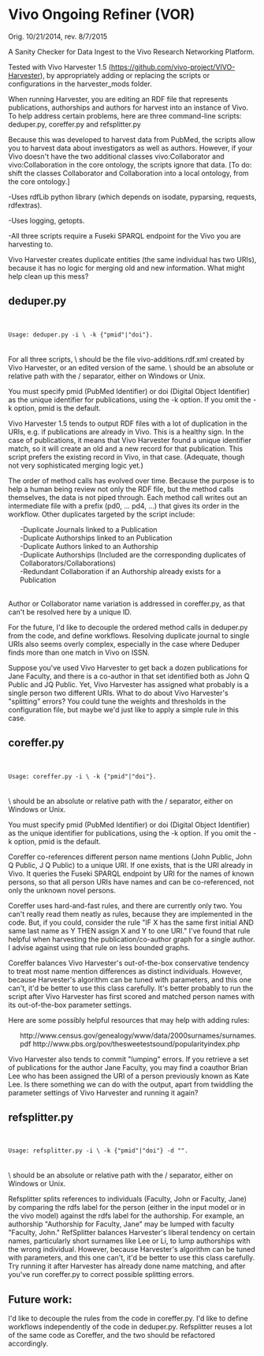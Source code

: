 Vivo Ongoing Refiner (VOR)
==========================
Orig. 10/21/2014, rev. 8/7/2015

A Sanity Checker for Data Ingest to the Vivo Research Networking Platform.

Tested with Vivo Harvester 1.5 (https://github.com/vivo-project/VIVO-Harvester), by appropriately adding or replacing the scripts or configurations in the harvester_mods folder.

When running Harvester, you are editing an RDF file that represents publications, authorships and authors for harvest into an instance of Vivo.  To help address certain problems, here are three command-line scripts: deduper.py, coreffer.py and refsplitter.py 

Because this was developed to harvest data from PubMed, the scripts allow you to harvest data about investigators as well as authors.  However, if your Vivo doesn't have the two additional classes vivo:Collaborator and vivo:Collaboration in the core ontology, the scripts ignore that data. [To do:  shift the classes Collaborator and Collaboration into a local ontology, from the core ontology.]

-Uses rdfLib python library (which depends on isodate, pyparsing, requests, rdfextras). 

-Uses logging, getopts.

-All three scripts require a Fuseki SPARQL endpoint for the Vivo you are harvesting to.

Vivo Harvester creates duplicate entities (the same individual has two URIs), because
it has no logic for merging old and new information.  What might help clean up this mess?

deduper.py
----------
<br>
<code>
Usage: deduper.py -i \<inputfile\> -k {"pmid"|"doi"}.  
</code>
<br>
<br>
For all three scripts, \<inputfile\> should be the file vivo-additions.rdf.xml created by Vivo Harvester, or an edited version of the same.  \<inputfile\> should be an absolute or relative path with the / separator, either on Windows or Unix.

You must specify pmid (PubMed Identifier) or doi (Digital Object Identifier) as the unique identifier for publications, using the -k option.  If you omit the -k option, pmid is the default.

Vivo Harvester 1.5 tends to output RDF files with a lot of duplication in the URIs, e.g. if publications are already in Vivo.  This is a healthy sign. In the case of publications, it means that Vivo Harvester found a unique identifier match, so it will create an old and a new record for that publication.  This script prefers the existing record in Vivo, in that case.  (Adequate, though not very sophisticated merging logic yet.)

The order of method calls has evolved over time.  Because the purpose is to help a human being review not only the RDF file, but the method calls themselves, the data is not piped through.  Each method call writes out an intermediate file with a prefix (pd0, ... pd4, ...) that gives its order in the workflow.  Other duplicates targeted by the script include:

<ul>
-Duplicate Journals linked to a Publication
<br>
-Duplicate Authorships linked to an Publication
<br>
-Duplicate Authors linked to an Authorship
<br>
-Duplicate Authorships (Included are the corresponding duplicates of Collaborators/Collaborations)
<br> 
-Redundant Collaboration if an Authorship already exists for a Publication
</ul>
<br>
Author or Collaborator name variation is addressed in coreffer.py, as that can't be resolved here by a unique ID.

For the future, I'd like to decouple the ordered method calls in deduper.py from the code, and define workflows.
Resolving duplicate journal to single URIs also seems overly complex, especially in the case where Deduper finds more than one match in Vivo on ISSN.

Suppose you've used Vivo Harvester to get back a dozen publications for Jane Faculty, and there is a co-author in that set identified both as John Q Public and JQ Public.  Yet, Vivo Harvester has assigned what probably is a single person two different URIs.  What to do about Vivo Harvester's "splitting" errors?  You could tune the weights and thresholds in the configuration file, but maybe we'd just like to apply a simple rule in this case.

coreffer.py
-----------
<br>
<code>
Usage: coreffer.py -i \<inputfile\> -k {"pmid"|"doi"}.
</code>
<br>
<br>
\<inputfile\> should be an absolute or relative path with the / separator, either on Windows or Unix.

You must specify pmid (PubMed Identifier) or doi (Digital Object Identifier) as the unique identifier for publications, using the -k option.  If you omit the -k option, pmid is the default.

Coreffer co-references different person name mentions (John Public, John Q Public, J Q Public) to a unique URI.  If one exists, that is the URI already in Vivo.  It queries the Fuseki SPARQL endpoint by URI for the names of known persons, so that all person URIs have names and can be co-referenced, not only the unknown novel persons. 

Coreffer uses hard-and-fast rules, and there are currently only two.  You can't really read them neatly as rules, because they are implemented in the code.  But, if you could, consider the rule "IF X has the same first initial AND same last name as Y THEN assign X and Y to one URI."  I've found that rule helpful when harvesting the publication/co-author graph for a single author.  I advise against using that rule on less bounded graphs.

Coreffer balances Vivo Harvester's out-of-the-box conservative tendency to treat most name mention differences as distinct individuals. However, because Harvester's algorithm can be tuned with parameters, and this one can't, it'd be better to use this class carefully.  It's better probably to run the script after Vivo Harvester has first scored and matched person names with its out-of-the-box parameter settings.

Here are some possibly helpful resources that may help with adding rules:
<ul>
http://www.census.gov/genealogy/www/data/2000surnames/surnames.pdf
http://www.pbs.org/pov/thesweetestsound/popularityindex.php
</ul>
Vivo Harvester also tends to commit "lumping" errors.  If you retrieve a set of publications for the author Jane Faculty, you may find a coauthor Brian Lee who has been assigned the URI of a person previously known as Kate Lee. Is there something we can do with the output, apart from twiddling the parameter settings of Vivo Harvester and running it again?

refsplitter.py
--------------
<br>
<code>
Usage: refsplitter.py -i \<inputfile\> -k {"pmid"|"doi"} -d "<http://myvivoschool.edu/>".
</code>
<br>
<br>
\<inputfile\> should be an absolute or relative path with the / separator, either on Windows or Unix.

Refsplitter splits references to individuals (Faculty, John or Faculty, Jane) by comparing the rdfs label for the person (either in the input model or in the vivo model) against the rdfs label for the authorship.  For example, an authorship "Authorship for Faculty, Jane" may be lumped with faculty "Faculty, John."  RefSplitter balances Harvester's liberal tendency on certain names, particularly short surnames like Lee or Li, to lump authorships with the wrong individual.  However, because Harvester's algorithm can be tuned with parameters, and this one can't, it'd be better to use this class carefully.  Try running it after Harvester has already done name matching, and after you've run coreffer.py to correct possible splitting errors.

Future work:
------------
I'd like to decouple the rules from the code in coreffer.py.  I'd like to define workflows independently of the code in deduper.py.
Refsplitter reuses a lot of the same code as Coreffer, and the two should be refactored accordingly.
